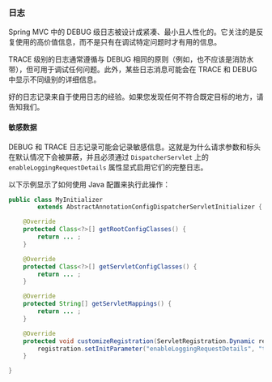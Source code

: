 ### 日志

Spring MVC 中的 DEBUG 级日志被设计成紧凑、最小且人性化的。它关注的是反复使用的高价值信息，而不是只有在调试特定问题时才有用的信息。

TRACE 级别的日志通常遵循与 DEBUG 相同的原则（例如，也不应该是消防水带），但可用于调试任何问题。此外，某些日志消息可能会在 TRACE 和 DEBUG 中显示不同级别的详细信息。

好的日志记录来自于使用日志的经验。如果您发现任何不符合既定目标的地方，请告知我们。

#### 敏感数据

DEBUG 和 TRACE 日志记录可能会记录敏感信息。这就是为什么请求参数和标头在默认情况下会被屏蔽，并且必须通过 `DispatcherServlet` 上的 `enableLoggingRequestDetails` 属性显式启用它们的完整日志。

以下示例显示了如何使用 Java 配置来执行此操作：

```java
public class MyInitializer
        extends AbstractAnnotationConfigDispatcherServletInitializer {

    @Override
    protected Class<?>[] getRootConfigClasses() {
        return ... ;
    }

    @Override
    protected Class<?>[] getServletConfigClasses() {
        return ... ;
    }

    @Override
    protected String[] getServletMappings() {
        return ... ;
    }

    @Override
    protected void customizeRegistration(ServletRegistration.Dynamic registration) {
        registration.setInitParameter("enableLoggingRequestDetails", "true");
    }

}
```